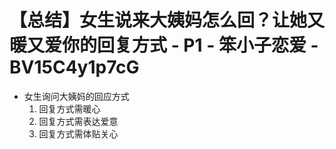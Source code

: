 # 【总结】女生说来大姨妈怎么回？让她又暖又爱你的回复方式 - P1 - 笨小子恋爱 - BV15C4y1p7cG

-   女生询问大姨妈的回应方式
    1.  回复方式需暖心
    2.  回复方式需表达爱意
    3.  回复方式需体贴关心